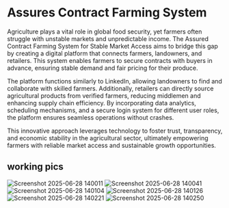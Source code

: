 # Assures Contract Farming System
Agriculture plays a vital role in global food security, yet farmers often struggle with unstable markets and unpredictable income. The Assured Contract Farming System for Stable Market Access aims to bridge this gap by creating a digital platform that connects farmers, landowners, and retailers. This system enables farmers to secure contracts with buyers in advance, ensuring stable demand and fair pricing for their produce.

The platform functions similarly to LinkedIn, allowing landowners to find and collaborate with skilled farmers. Additionally, retailers can directly source agricultural products from verified farmers, reducing middlemen and enhancing supply chain efficiency. By incorporating data analytics, scheduling mechanisms, and a secure login system for different user roles, the platform ensures seamless operations without crashes.

This innovative approach leverages technology to foster trust, transparency, and economic stability in the agricultural sector, ultimately empowering farmers with reliable market access and sustainable growth opportunities.
## working pics
![Screenshot 2025-06-28 140011](https://github.com/user-attachments/assets/5c5cc5fc-5e17-4ce1-a7e6-f25b869f43b0)
![Screenshot 2025-06-28 140041](https://github.com/user-attachments/assets/8d9366bb-f4fa-417e-adf1-c026a60cfdfa)
![Screenshot 2025-06-28 140104](https://github.com/user-attachments/assets/0c8291ef-b9bb-485f-8785-3315877d7f82)
![Screenshot 2025-06-28 140126](https://github.com/user-attachments/assets/74422019-71e5-46f9-ba7a-be106cc2f1c4)
![Screenshot 2025-06-28 140221](https://github.com/user-attachments/assets/546b60bd-ea82-4b70-8662-eb6f180e4baf)
![Screenshot 2025-06-28 140250](https://github.com/user-attachments/assets/dc37d8e7-4d79-43e3-94e4-a8308b055c94)

